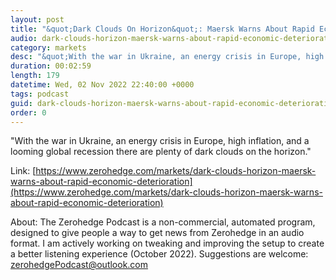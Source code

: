 ```yaml
---
layout: post
title: "&quot;Dark Clouds On Horizon&quot;: Maersk Warns About Rapid Economic Deterioration "
audio: dark-clouds-horizon-maersk-warns-about-rapid-economic-deterioration-0
category: markets
desc: "&quot;With the war in Ukraine, an energy crisis in Europe, high inflation, and a looming global recession there are plenty of dark clouds on the horizon.&quot; "
duration: 00:02:59
length: 179
datetime: Wed, 02 Nov 2022 22:40:00 +0000
tags: podcast
guid: dark-clouds-horizon-maersk-warns-about-rapid-economic-deterioration-0
order: 0
---
```

&quot;With the war in Ukraine, an energy crisis in Europe, high inflation, and a looming global recession there are plenty of dark clouds on the horizon.&quot; 

Link: [https://www.zerohedge.com/markets/dark-clouds-horizon-maersk-warns-about-rapid-economic-deterioration](https://www.zerohedge.com/markets/dark-clouds-horizon-maersk-warns-about-rapid-economic-deterioration)

About: The Zerohedge Podcast is a non-commercial, automated program, designed to give people a way to get news from Zerohedge in an audio format.  I am actively working on tweaking and improving the setup to create a better listening experience (October 2022).  Suggestions are welcome: [zerohedgePodcast@outlook.com](mailto:zerohedgePodcast@outlook.com)
